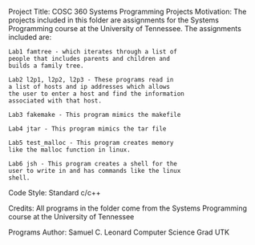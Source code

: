 Project Title: COSC 360 Systems Programming Projects
Motivation: The projects included in this folder are
assignments for the Systems Programming course at the
University of Tennessee. The assignments included are:

	Lab1 famtree - which iterates through a list of
	people that includes parents and children and
	builds a family tree.

	Lab2 l2p1, l2p2, l2p3 - These programs read in
	a list of hosts and ip addresses which allows
	the user to enter a host and find the information
	associated with that host.

	Lab3 fakemake - This program mimics the makefile

	Lab4 jtar - This program mimics the tar file

	Lab5 test_malloc - This program creates memory
	like the malloc function in linux.

	Lab6 jsh - This program creates a shell for the
	user to write in and has commands like the linux
	shell.

Code Style: Standard c/c++

Credits: All programs in the folder come from the Systems
Programming course at the University of Tennessee

Programs Author: Samuel C. Leonard
	Computer Science Grad UTK
